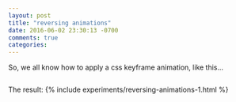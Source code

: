 ```yaml
---
layout: post
title: "reversing animations"
date: 2016-06-02 23:30:13 -0700
comments: true
categories: 
---
```


So, we all know how to apply a css keyframe animation, like this...

~~~scss

~~~

The result: 
{% include experiments/reversing-animations-1.html %}